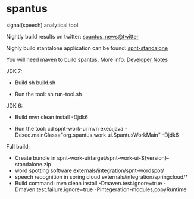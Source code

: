 spantus
=======

signal(speech) analytical tool.

Nightly build results on twitter: [spantus_news@twitter](https://twitter.com/spantus_news) 

Nighly build stantalone application can be found: [spnt-standalone](http://repository-spantus.forge.cloudbees.com/snapshot/org/spantus/spnt-standalone/ "maven repo deployments")

You will need maven to build spantus. More info: [Developer Notes](http://sourceforge.net/apps/mediawiki/spantus/index.php?title=DeveloperNotes "Spantus development")

JDK 7:

* Build
sh build.sh

* Run the tool:
sh run-tool.sh


JDK 6:

* Build
mvn clean install  -Djdk6

* Run the tool:
cd spnt-work-ui
mvn exec:java -Dexec.mainClass="org.spantus.work.ui.SpantusWorkMain" -Djdk6


Full build:

* Create bundle in spnt-work-ui/target/spnt-work-ui-${version}-standalone.zip
* word spotting software externals/integration/spnt-wordspot/
* speech recognition in spring cloud externals/integration/springcloud/*
* Build command:
mvn clean install -Dmaven.test.ignore=true -Dmaven.test.failure.ignore=true -Pintegeration-modules,copyRuntime
